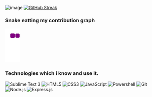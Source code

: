 ![image](https://c.tenor.com/vmk7T3OWjV8AAAAi/meow-meow-catboy.gif) [![GitHub Streak](http://github-readme-streak-stats.herokuapp.com?user=NicolaiCushnir&theme=vue)](https://git.io/streak-stats)

### Snake eatting my contribution graph
![snake gif](https://github.com/NicolaiCushnir/NicolaiCushnir/blob/output/github-contribution-grid-snake.gif)

### Technologies which i know and use it.
![Sublime Text 3](https://img.shields.io/badge/sublime_text-%23575757.svg?&style=for-the-badge&logo=sublime-text&logoColor=important) ![HTML5](https://img.shields.io/badge/HTML5-E34F26?style=for-the-badge&logo=html5&logoColor=white) ![CSS3](https://img.shields.io/badge/CSS3-1572B6?style=for-the-badge&logo=css3&logoColor=white) ![JavaScript](https://img.shields.io/badge/JavaScript-323330?style=for-the-badge&logo=javascript&logoColor=F7DF1E) ![Powershell](https://img.shields.io/badge/powershell-5391FE?style=for-the-badge&logo=powershell&logoColor=white) ![Git](https://img.shields.io/badge/GIT-E44C30?style=for-the-badge&logo=git&logoColor=white) ![Node.js](https://img.shields.io/badge/Node.js-43853D?style=for-the-badge&logo=node.js&logoColor=whit) ![Express.js](https://img.shields.io/badge/Express.js-404D59?style=for-the-badge)
